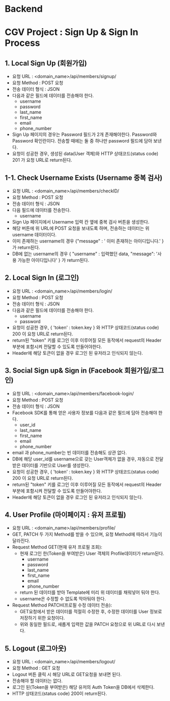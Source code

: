 # Backend

# CGV Project : Sign Up & Sign In Process

## 1. Local Sign Up (회원가입)

- 요청 URL : <domain_name>/api/members/signup/
- 요청 Method : POST 요청
- 전송 데이터 형식 : JSON
- 다음과 같은 필드에 데이터를 전송해야 한다.
  - username
  - password
  - last_name
  - first_name
  - email
  - phone_number
- Sign Up 페이지의 경우는 Password 필드가 2개 존재해야한다. Password와 Password 확인란이다. 전송할 때에는 둘 중 하나만 password 필드에 담아 보낸다. 
- 요청이 성공한 경우, 생성된 data(User 객체)와 HTTP 상태코드(status code) 201 가 요청 URL로 return된다.



## 1-1. Check Username Exists (Username 중복 검사)

- 요청 URL : <domain_name>/api/members/checkID/
- 요청 Method : POST 요청
- 전송 데이터 형식 : JSON
- 다음 필드에 데이터를 전송한다.
  - username
- Sign Up 페이지에서 Username 입력 칸 옆에 중복 검사 버튼을 생성한다.
- 해당 버튼에 위 URL에 POST 요청을 보내도록 하며, 전송하는 데이터는 위 username 데이터이다.
- 이미 존재하는 username의 경우 {"message" : ' 이미 존재하는 아이디입니다.' }  가 return된다.
- DB에 없는 username의 경우 { "username" :  입력했던 data, "message": '사용 가능한 아이디입니다' } 가 return된다.



## 2. Local Sign In (로그인)

- 요청 URL : <domain_name>/api/members/login/
- 요청 Method : POST 요청
- 전송 데이터 형식 : JSON
- 다음과 같은 필드에 데이터를 전송해야 한다.
  - username
  - password
- 요청이 성공한 경우, { 'token' : token.key } 와 HTTP 상태코드(status code) 200 이 요청 URL로 return된다.
- return된 "token" 키를 로그인 이후 이루어질 모든 동작에서 request의  Header부분에 포함시켜 전달할 수 있도록 만들어야한다.
- Header에 해당 토큰이 없을 경우 로그인 된 유저라고 인식되지 않는다.



## 3. Social Sign up& Sign in (Facebook 회원가입/로그인)

- 요청 URL : <domain_name>/api/members/facebook-login/
- 요청 Method : POST 요청
- 전송 데이터 형식 : JSON
- Facebook SDK를 통해 얻은 사용자 정보를 다음과 같은 필드에 담아 전송해야 한다.
  - user_id
  - last_name
  - first_name
  - email
  - phone_number
- email 과 phone_number는 빈 데이터를 전송해도 상관 없다.
- DB에 해당 user_id를 username으로 갖는 User객체가 없을 경우, 자동으로 전달받은 데이터를 기반으로 User를 생성한다.
- 요청이 성공한 경우, { 'token' : token.key } 와 HTTP 상태코드(status code) 200 이 요청 URL로 return된다.
- return된 "token" 키를 로그인 이후 이루어질 모든 동작에서 request의  Header부분에 포함시켜 전달할 수 있도록 만들어야한다.
- Header에 해당 토큰이 없을 경우 로그인 된 유저라고 인식되지 않는다.



## 4. User Profile (마이페이지 : 유저 프로필)

- 요청 URL : <domain_name>/api/members/profile/
- GET, PATCH 두 가지 Method를 받을 수 있으며, 요청 Method에 따라서 기능이 달라진다.
- Request Method  GET(현재 유저 프로필 조회):
  - 현재 로그인 한(Token을 부여받은) User 객체의 Profile데이터가 return된다.
    - username
    - password
    - last_name
    - first_name
    - email
    - phone_number
  - return 된 데이터를 받아 Template에 미리 위 데이터를 채워넣어 둬야 한다.
  - username은 수정할 수 없도록 막아둬야 한다.
- Request Method PATCH(프로필 수정 데이터 전송):
  - GET요청에서 받은 데이터를 적절히 수정한 후, 수정한 데이터를 User 정보로 저장하기 위한 요청이다.
  - 위와 동일한 필드로, 새롭게 입력한 값을 PATCH 요청으로 위 URL로 다시 보낸다.



## 5. Logout (로그아웃)

- 요청 URL : <domain_name>/api/members/logout/
- 요청 Method : GET 요청
- Logout 버튼 클릭 시 해당 URL로 GET요청을 보내면 된다.
- 전송해야 할 데이터는 없다.
- 로그인 된(Token을 부여받은) 해당 유저의 Auth Token을 DB에서 삭제한다.
- HTTP 상태코드(status code) 200이 return된다.

